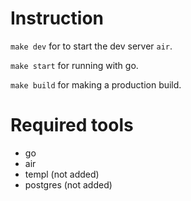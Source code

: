 # Instruction

`make dev` for to start the dev server `air`.

`make start` for running with go.

`make build` for making a production build.

# Required tools
- go
- air
- templ (not added)
- postgres (not added)
